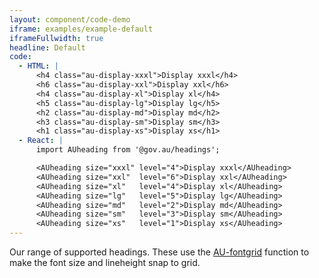 ```yaml
---
layout: component/code-demo
iframe: examples/example-default
iframeFullwidth: true
headline: Default
code:
  - HTML: |
      <h4 class="au-display-xxxl">Display xxxl</h4>
      <h6 class="au-display-xxl">Display xxl</h6>
      <h4 class="au-display-xl">Display xl</h4>
      <h5 class="au-display-lg">Display lg</h5>
      <h2 class="au-display-md">Display md</h2>
      <h3 class="au-display-sm">Display sm</h3>
      <h1 class="au-display-xs">Display xs</h1>
  - React: |
      import AUheading from '@gov.au/headings';

      <AUheading size="xxxl" level="4">Display xxxl</AUheading>
      <AUheading size="xxl"  level="6">Display xxl</AUheading>
      <AUheading size="xl"   level="4">Display xl</AUheading>
      <AUheading size="lg"   level="5">Display lg</AUheading>
      <AUheading size="md"   level="2">Display md</AUheading>
      <AUheading size="sm"   level="3">Display sm</AUheading>
      <AUheading size="xs"   level="1">Display xs</AUheading>
---
```


Our range of supported headings. These use the <a href="http://localhost:8080/components/core/#typography">AU-fontgrid</a> function to make the font size and lineheight snap to grid.
